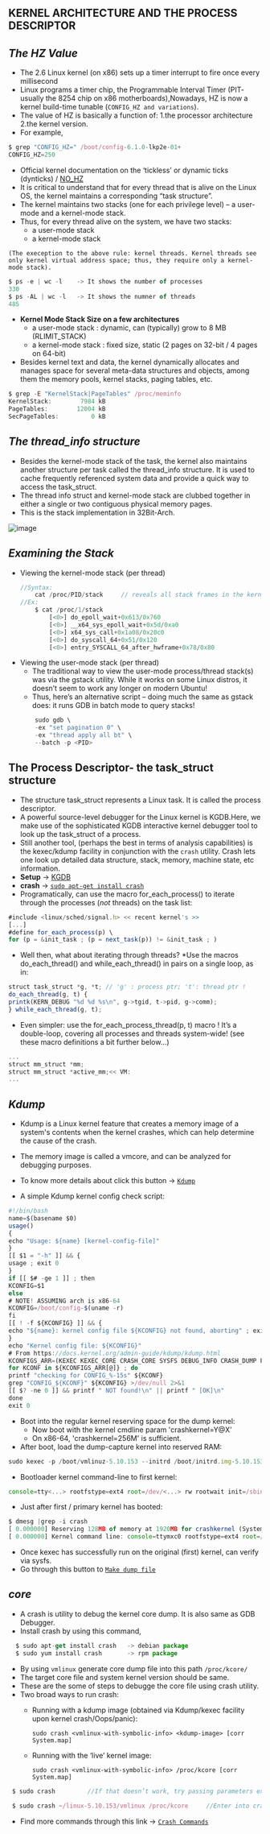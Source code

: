 ****KERNEL ARCHITECTURE AND THE PROCESS DESCRIPTOR****
---

***The HZ Value***
---
 * The 2.6 Linux kernel (on x86) sets up a timer interrupt to fire once every millisecond  
 * Linux programs a timer chip, the Programmable Interval Timer (PIT- usually the 8254 chip on x86 motherboards),Nowadays, HZ is now a kernel build-time tunable (`CONFIG_HZ and variations`).
 * The value of HZ is basically a function of:
	1.the processor architecture
	2.the kernel version.
 * For example,
```javascript
$ grep "CONFIG_HZ=" /boot/config-6.1.0-lkp2e-01+
CONFIG_HZ=250
```
 * Official kernel documentation on the ‘tickless’ or dynamic ticks (dynticks) / [NO_HZ](https://www.kernel.org/doc/Documentation/timers/NO_HZ.txt)
 * It is critical to understand that for every thread that is alive on the Linux OS, the kernel maintains a corresponding “task structure”.
 * The kernel maintains two stacks (one for each privilege level) – a user-mode and a kernel-mode stack. 
 * Thus, for every thread alive on the system, we have two stacks:
	* a user-mode stack
	* a kernel-mode stack

`(The exeception to the above rule: kernel threads. Kernel threads see only kernel virtual address space; thus, they require only a kernel-mode stack).`
```javascript
$ ps -e | wc -l    -> It shows the number of processes
330
$ ps -AL | wc -l   -> It shows the numner of threads
485
```
 * **Kernel Mode Stack Size on a few architectures** 
	* a user-mode stack : dynamic, can (typically) grow to 8 MB (RLIMIT_STACK)
	* a kernel-mode stack : fixed size, static (2 pages on 32-bit / 4 pages on 64-bit)
 * Besides kernel text and data, the kernel dynamically allocates and manages space for several meta-data structures and objects, among them the memory pools, kernel stacks, paging tables, etc.
```javascript
$ grep -E "KernelStack|PageTables" /proc/meminfo
KernelStack:        7984 kB
PageTables:        12004 kB
SecPageTables:         0 kB
```
***The thread_info structure***
---
 * Besides the kernel-mode stack of the task, the kernel also maintains another structure per task called the thread_info structure. It is used to cache frequently referenced system data and provide a quick way to access the task_struct.
 * The thread info struct and kernel-mode stack are clubbed together in either a single or two contiguous physical memory pages.
 * This is the stack implementation in 32Bit-Arch.

![image](https://github.com/SelamHemanth/Infobell_Training/blob/main/24-4-2024/thread%20info%20in%20kernel%20stack%20.PNG)

***Examining the Stack***
---
 * Viewing the kernel-mode stack (per thread)
	```javascript
	//Syntax:
		cat /proc/PID/stack     // reveals all stack frames in the kernel-mode stack of thread PID
	//Ex:
		$ cat /proc/1/stack
			[<0>] do_epoll_wait+0x613/0x760
			[<0>] __x64_sys_epoll_wait+0x5d/0xa0
			[<0>] x64_sys_call+0x1a08/0x20c0
			[<0>] do_syscall_64+0x51/0x120
			[<0>] entry_SYSCALL_64_after_hwframe+0x78/0x80
	```
 * Viewing the user-mode stack (per thread)
	* The traditional way to view the user-mode process/thread stack(s) was via the gstack utility. While it works on some Linux distros, it doesn’t seem to work any longer on modern Ubuntu!
	* Thus, here’s an alternative script – doing much the same as gstack does: it runs GDB in batch mode to query stacks!
	```javascript
		sudo gdb \
		-ex "set pagination 0" \
		-ex "thread apply all bt" \
		--batch -p <PID>
	```

****The Process Descriptor- the task_struct structure****
---
 * The structure task_struct represents a Linux task. It is called the process descriptor.
 * A powerful source-level debugger for the Linux kernel is KGDB.Here, we make use of the sophisticated KGDB interactive kernel debugger tool to look up the task_struct of a process.
 * Still another tool, (perhaps the best in terms of analysis capabilities) is the kexec/kdump facility in conjunction with the `crash` utility. Crash lets one look up detailed data structure, stack, memory, machine state, etc information.
 * **Setup**  ->  [KGDB](https://github.com/SelamHemanth/Linux-Debugging-Techniques) 
 * **crash**  ->  [`sudo apt-get install crash`](https://man7.org/linux/man-pages/man8/crash.8.html) 
 * Programatically, can use the macro for_each_process() to iterate through the processes (_not_ threads) on the task list:
```javascript
#include <linux/sched/signal.h> << recent kernel's >>
[...]
#define for_each_process(p) \
for (p = &init_task ; (p = next_task(p)) != &init_task ; )
```
 * Well then, what about iterating through threads?
	*Use the macros do_each_thread() and while_each_thread() in pairs on a single loop, as in:
```javascript
struct task_struct *g, *t; // 'g' : process ptr; 't': thread ptr !
do_each_thread(g, t) {
printk(KERN_DEBUG "%d %d %s\n", g->tgid, t->pid, g->comm);
} while_each_thread(g, t);
```
 * Even simpler: use the for_each_process_thread(p, t) macro ! It’s a double-loop, covering all processes and threads system-wide! (see these macro definitions a bit further below...)
```javascript
...
struct mm_struct *mm;
struct mm_struct *active_mm;<< VM:
...
```
***Kdump***
---

 * Kdump is a Linux kernel feature that creates a memory image of a system's contents when the kernel crashes, which can help determine the cause of the crash. 
 * The memory image is called a vmcore, and can be analyzed for debugging purposes.
 * To know more details about click this button -> [`Kdump`](https://docs.kernel.org/admin-guide/kdump/kdump.html)
 
 * A simple Kdump kernel config check script:
```javascript
#!/bin/bash
name=$(basename $0)
usage()
{
echo "Usage: ${name} [kernel-config-file]"
}
[[ $1 = "-h" ]] && {
usage ; exit 0
}
if [[ $# -ge 1 ]] ; then
KCONFIG=$1
else
# NOTE! ASSUMING arch is x86-64
KCONFIG=/boot/config-$(uname -r)
fi
[[ ! -f ${KCONFIG} ]] && {
echo "${name}: kernel config file ${KCONFIG} not found, aborting" ; exit 1
}
echo "Kernel config file: ${KCONFIG}"
# From https://docs.kernel.org/admin-guide/kdump/kdump.html
KCONFIGS_ARR=(KEXEC KEXEC_CORE CRASH_CORE SYSFS DEBUG_INFO CRASH_DUMP PROC_VMCORE RELOCATABLE)
for KCONF in ${KCONFIGS_ARR[@]} ; do
printf "checking for CONFIG_%-15s" ${KCONF}
grep "CONFIG_${KCONF}" ${KCONFIG} >/dev/null 2>&1
[[ $? -ne 0 ]] && printf " NOT found!\n" || printf " [OK]\n"
done
exit 0
```
 * Boot into the regular kernel reserving space for the dump kernel:
	* Now boot with the kernel cmdline param 'crashkernel=Y@X'
	* On x86-64, 'crashkernel=256M' is sufficient.
 * After boot, load the dump-capture kernel into reserved RAM:
```javascript
sudo kexec -p /boot/vmlinuz-5.10.153 --initrd /boot/initrd.img-5.10.153 \ --append "irqpoll nr_cpus=1 reset_devices root=UUID=b67e<...> 3"
```
 * Bootloader kernel command-line to first kernel:
```javascript
console=tty<...> rootfstype=ext4 root=/dev/<...> rw rootwait init=/sbin/init crashkernel=128M
```
 * Just after first / primary kernel has booted:
```javascript
$ dmesg |grep -i crash
[ 0.000000] Reserving 128MB of memory at 1920MB for crashkernel (System RAM: 1784MB)
[ 0.000000] Kernel command line: console=ttymxc0 rootfstype=ext4 root=/dev/mmcblk0 rw rootwait init=/sbin/init crashkernel=128M@0x78000000
```
 * Once kexec has successfully run on the original (first) kernel, can verify via sysfs.
 * Go through this button to [`Make dump file`](https://linux.die.net/man/8/makedumpfile)

***core***
---
 * A crash is utility to debug the kernel core dump. It is also same as GDB Debugger.
 * Install crash by using this command,
```javascript
  $ sudo apt-get install crash   -> debian package
  $ sudo yum install crash       -> rpm package
```
 * By using `vmlinux` generate core dump file into this path `/proc/kcore/`
 * The target core file and system kernel version should be same.
 * These are the some of steps to debugge the core file using crash utility.
 * Two broad ways to run crash:
	* Running with a kdump image (obtained via Kdump/kexec facility upon kernel crash/Oops/panic):
	
		`sudo crash <vmlinux-with-symbolic-info> <kdump-image> [corr System.map]`
	* Running with the ‘live’ kernel image:

		`sudo crash <vmlinux-with-symbolic-info> /proc/kcore [corr System.map]`
```javascript
 $ sudo crash         //If that doesn’t work, try passing parameters explicitly
 
 $ sudo crash ~/linux-5.10.153/vmlinux /proc/kcore     //Enter into crash 
```
 * Find more commands through this link  ->  [`Crash Commands`](https://crash-utility.github.io/crash_whitepaper.html)



